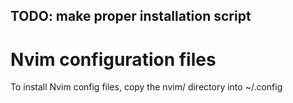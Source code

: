## TODO: make proper installation script

# Nvim configuration files

To install Nvim config files, copy the nvim/ directory into ~/.config

